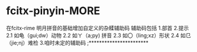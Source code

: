 fcitx-pinyin-MORE
=================

在fcitx-rime
明月拼音的基础增加自定义的杂糅辅助码
辅助码包括
1.部首
2.提示
2.1 如龟（gui;dw）动物
2.2 如ㄚ（a;py) 拼音
2.3 如〇（ling;xz）形状
2.4 如㔾（jie;nj）难检
3.咱时未定的辅助码 ;***********************
